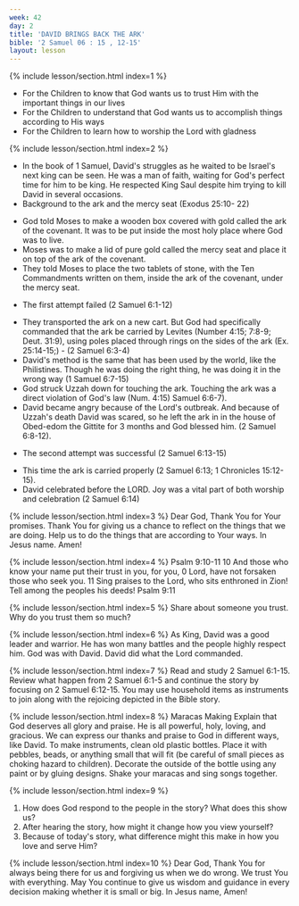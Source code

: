 ```yaml
---
week: 42
day: 2
title: 'DAVID BRINGS BACK THE ARK'
bible: '2 Samuel 06 : 15 , 12-15'
layout: lesson
---
```



{% include lesson/section.html index=1 %}
- For the Children to know that God wants us to trust Him with the important things in our lives
- For the Children to understand that God wants us to accomplish things according to His ways
- For the Children to learn how to worship the Lord with gladness


{% include lesson/section.html index=2 %}
* In the book of 1 Samuel, David's struggles as he waited to be Israel's next king can be seen. He was a man of faith, waiting for God's perfect time for him to be king. He respected King Saul despite him trying to kill David in several occasions.
* Background to the ark and the mercy seat (Exodus 25:10- 22)
- God told Moses to make a wooden box covered with gold called the ark of the covenant. It was to be put inside the most holy place where God was to live.
- Moses was to make a lid of pure gold called the mercy seat and place it on top of the ark of the covenant.
- They told Moses to place the two tablets of stone, with the Ten Commandments written on them, inside the ark of the covenant, under the mercy seat.
* The first attempt failed (2 Samuel 6:1-12)
- They transported the ark on a new cart. But God had specifically commanded that the ark be carried by Levites (Number 4:15; 7:8-9; Deut. 31:9), using poles placed through rings on the sides of the ark (Ex. 25:14-15;) - (2 Samuel 6:3-4)
- David's method is the same that has been used by the world, like the Philistines. Though he was doing the right thing, he was doing it in the wrong way (1 Samuel 6:7-15)
- God struck Uzzah down for touching the ark. Touching the ark was a direct violation of God's law (Num. 4:15) Samuel 6:6-7).
- David became angry because of the Lord's outbreak. And because of Uzzah's death David was scared, so he left the ark in in the house of Obed-edom the Gittite for 3 months and God blessed him. (2 Samuel 6:8-12).
* The second attempt was successful (2 Samuel 6:13-15)
- This time the ark is carried properly (2 Samuel 6:13; 1 Chronicles 15:12-15).
- David celebrated before the LORD. Joy was a vital part of both worship and celebration (2 Samuel 6:14)


{% include lesson/section.html index=3 %}
Dear God, Thank You for Your promises. Thank You for giving us a chance to reflect on the things that we are doing. Help us to do the things that are according to Your ways. In Jesus name. Amen!


{% include lesson/section.html index=4 %}
Psalm 9:10-11 10 And those who know your name put their trust in you, for you, 0 Lord, have not forsaken those who seek you. 11 Sing praises to the Lord, who sits enthroned in Zion! Tell among the peoples his deeds! Psalm 9:11


{% include lesson/section.html index=5 %}
Share about someone you trust. Why do you trust them so much?


{% include lesson/section.html index=6 %}
As King, David was a good leader and warrior. He has won many battles and the people highly respect him. God was with David. David did what the Lord commanded.


{% include lesson/section.html index=7 %}
Read and study 2 Samuel 6:1-15. Review what happen from 2 Samuel 6:1-5 and continue the story by focusing on 2 Samuel 6:12-15. You may use household items as instruments to join along with the rejoicing depicted in the Bible story.


{% include lesson/section.html index=8 %}
Maracas Making Explain that God deserves all glory and praise. He is all powerful, holy, loving, and gracious. We can express our thanks and praise to God in different ways, like David. To make instruments, clean old plastic bottles. Place it with pebbles, beads, or anything small that will fit (be careful of small pieces as choking hazard to children). Decorate the outside of the bottle using any paint or by gluing designs. Shake your maracas and sing songs together.



{% include lesson/section.html index=9 %}
1. How does God respond to the people in the story? What does this show us?
2. After hearing the story, how might it change how you view yourself?
3. Because of today's story, what difference might this make in how you love and serve Him?


{% include lesson/section.html index=10 %}
Dear God, Thank You for always being there for us and forgiving us when we do wrong. We trust You with everything. May You continue to give us wisdom and guidance in every decision making whether it is small or big. In Jesus name, Amen!



